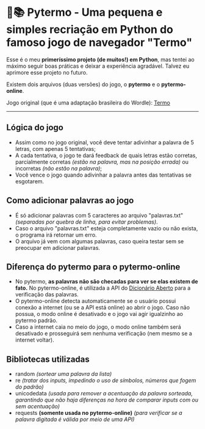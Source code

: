# 🐍📚 Pytermo - Uma pequena e simples recriação em Python do famoso jogo de navegador "Termo"

Esse é o meu **primeríssimo projeto (de muitos!) em Python**, mas tentei ao máximo seguir boas práticas e deixar a experiência agradável. Talvez eu aprimore esse projeto no futuro.

Existem dois arquivos (duas versões) do jogo, o **pytermo** e o **pytermo-online**.

Jogo original (que é uma adaptação brasileira do Wordle): <a href="https://term.ooo/">Termo</a>

---

## Lógica do jogo
- Assim como no jogo original, você deve tentar adivinhar a palavra de 5 letras, com apenas 5 tentativas;
- A cada tentativa, o jogo te dará feedback de quais letras estão corretas, parcialmente corretas *(estão na palavra, mas na posição errada)* ou incorretas *(não estão na palavra)*;
- Você vence o jogo quando adivinhar a palavra antes das tentativas se esgotarem.

## Como adicionar palavras ao jogo
- É só adicionar palavras com 5 caracteres ao arquivo "palavras.txt" *(separadas por quebra de linha, para evitar problemas)*.
- Caso o arquivo "palavras.txt" esteja completamente vazio ou não exista, o programa irá retornar um erro.
- O arquivo já vem com algumas palavras, caso queira testar sem se preocupar em adicionar palavras.

## Diferença do pytermo para o pytermo-online
- No pytermo, **as palavras não são checadas para ver se elas existem de fato.** No pytermo-online, é utilizada a API do <a href="https://api.dicionario-aberto.net/index.html">Dicionário Aberto</a> para a verificação das palavras.
- O pytermo-online detecta automaticamente se o usuário possui conexão a internet (ou se a API está online) ao abrir o jogo. Caso não possua, o modo online é desativado e o jogo vai agir igualzinho ao pytermo padrão.
- Caso a internet caia no meio do jogo, o modo online também será desativado e prosseguirá sem nenhuma verificação (nem mesmo se a internet voltar).

## Bibliotecas utilizadas
- random *(sortear uma palavra da lista)*
- re *(tratar dos inputs, impedindo o uso de símbolos, números que fogem do padrão)*
- unicodedata *(usada para remover a acentuação da palavra sorteada, garantindo que não haja diferenças na hora de comparar inputs com ou sem acentuação)*
- requests **(somente usada no pytermo-online)** *(para verificar se a palavra digitada é válida por meio de uma API)*

